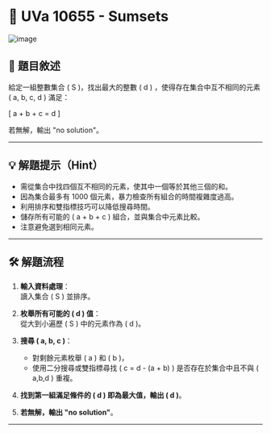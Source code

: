 # 🔢 UVa 10655 - Sumsets
![image](https://github.com/user-attachments/assets/69337f48-be12-49e4-8a98-31180dd38a1b)

## 📘 題目敘述

給定一組整數集合 \( S \)，找出最大的整數 \( d \) ，使得存在集合中互不相同的元素 \( a, b, c, d \) 滿足：

\[
a + b + c = d
\]

若無解，輸出 "no solution"。

---

## 💡 解題提示（Hint）

- 需從集合中找四個互不相同的元素，使其中一個等於其他三個的和。  
- 因為集合最多有 1000 個元素，暴力檢查所有組合的時間複雜度過高。  
- 利用排序和雙指標技巧可以降低搜尋時間。  
- 儲存所有可能的 \( a + b + c \) 組合，並與集合中元素比較。  
- 注意避免選到相同元素。

---

## 🛠 解題流程

1. **輸入資料處理**：  
   讀入集合 \( S \) 並排序。

2. **枚舉所有可能的 \( d \) 值**：  
   從大到小遍歷 \( S \) 中的元素作為 \( d \)。

3. **搜尋 \( a, b, c \)**：  
   - 對剩餘元素枚舉 \( a \) 和 \( b \)，  
   - 使用二分搜尋或雙指標尋找 \( c = d - (a + b) \) 是否存在於集合中且不與 \( a,b,d \) 重複。

4. **找到第一組滿足條件的 \( d \) 即為最大值，輸出 \( d \)**。

5. **若無解，輸出 "no solution"**。

---

